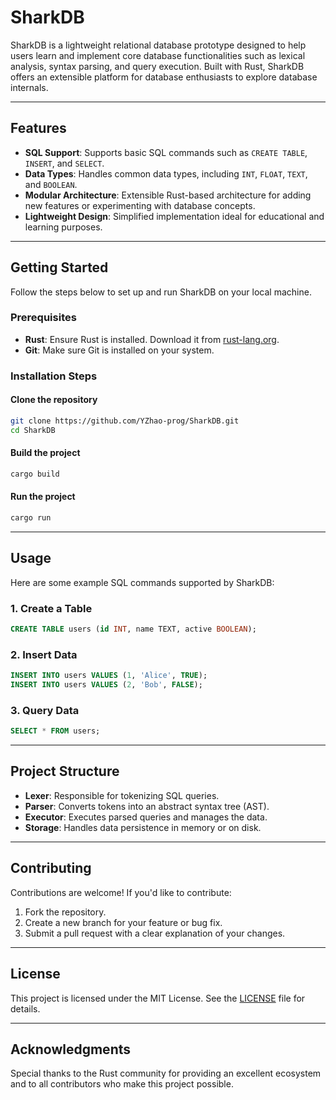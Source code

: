 
# SharkDB

SharkDB is a lightweight relational database prototype designed to help users learn and implement core database functionalities such as lexical analysis, syntax parsing, and query execution. Built with Rust, SharkDB offers an extensible platform for database enthusiasts to explore database internals.

---

## Features

- **SQL Support**: Supports basic SQL commands such as `CREATE TABLE`, `INSERT`, and `SELECT`.
- **Data Types**: Handles common data types, including `INT`, `FLOAT`, `TEXT`, and `BOOLEAN`.
- **Modular Architecture**: Extensible Rust-based architecture for adding new features or experimenting with database concepts.
- **Lightweight Design**: Simplified implementation ideal for educational and learning purposes.

---

## Getting Started

Follow the steps below to set up and run SharkDB on your local machine.

### Prerequisites

- **Rust**: Ensure Rust is installed. Download it from [rust-lang.org](https://www.rust-lang.org/).
- **Git**: Make sure Git is installed on your system.

### Installation Steps

#### Clone the repository
```bash
git clone https://github.com/YZhao-prog/SharkDB.git
cd SharkDB
```

#### Build the project
```bash
cargo build
```

#### Run the project
```bash
cargo run
```

---

## Usage

Here are some example SQL commands supported by SharkDB:

### 1. Create a Table
```sql
CREATE TABLE users (id INT, name TEXT, active BOOLEAN);
```

### 2. Insert Data
```sql
INSERT INTO users VALUES (1, 'Alice', TRUE);
INSERT INTO users VALUES (2, 'Bob', FALSE);
```

### 3. Query Data
```sql
SELECT * FROM users;
```

---

## Project Structure

- **Lexer**: Responsible for tokenizing SQL queries.
- **Parser**: Converts tokens into an abstract syntax tree (AST).
- **Executor**: Executes parsed queries and manages the data.
- **Storage**: Handles data persistence in memory or on disk.

---

## Contributing

Contributions are welcome! If you'd like to contribute:
1. Fork the repository.
2. Create a new branch for your feature or bug fix.
3. Submit a pull request with a clear explanation of your changes.

---

## License

This project is licensed under the MIT License. See the [LICENSE](LICENSE) file for details.

---

## Acknowledgments

Special thanks to the Rust community for providing an excellent ecosystem and to all contributors who make this project possible.
